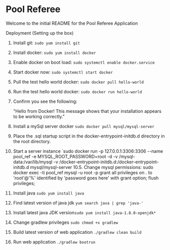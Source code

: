 # Pool Referee

Welcome to the initial README for the Pool Referee Application



Deployment (Setting up the box)

1. Install git: `sudo yum install git`

2. Install docker: `sudo yum install docker`

3. Enable docker on boot load: `sudo systemctl enable docker.service`
4. Start docker now: `sudo systemctl start docker`
5. Pull the test hello world docker: `sudo docker pull hello-world`
6. Run the test hello world docker: `sudo docker run hello-world`
7. Confirm you see the following:
    
    "Hello from Docker!
    This message shows that your installation appears to be working correctly."

8. Install a mySql server docker `sudo docker pull mysql/mysql-server`
9. Place the .sql startup script in the docker-entrypoint-initdb.d directory in the root directory.
10. Start a server instance `sudo docker run -p 127.0.0.1:3306:3306 --name pool_ref -e MYSQL_ROOT_PASSWORD=root -d -v /mysql-data:/var/lib/mysql -v /docker-entrypoint-initdb.d:/docker-entrypoint-initdb.d mysql/mysql-server
10.5. Change mysql permissions:
		sudo docker exec -ti pool_ref mysql -u root -p
		grant all privileges on *.* to 'root'@'%' identified by 'password goes here' with grant option;
		flush privileges;

11. Install java `sudo yum install java`
12. Find latest version of java jdk `yum search java | grep 'java-'`
13. Install latest java JDK version`sudo yum install java-1.8.0-openjdk*`
14. Change gradlew privileges `sudo chmod +x gradlew`
15. Build latest version of web application `./gradlew clean build`
16. Run web application `./gradlew bootrun`
